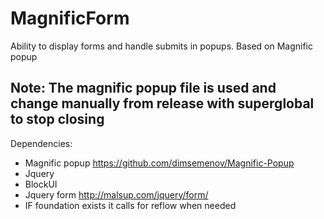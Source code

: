 # MagnificForm
Ability to display forms and handle submits in popups. Based on Magnific popup

## Note: The magnific popup file is used and change manually from release with superglobal to stop closing

Dependencies: 
* Magnific popup https://github.com/dimsemenov/Magnific-Popup
* Jquery
* BlockUI
* Jquery form http://malsup.com/jquery/form/
* IF foundation exists it calls for reflow when needed
